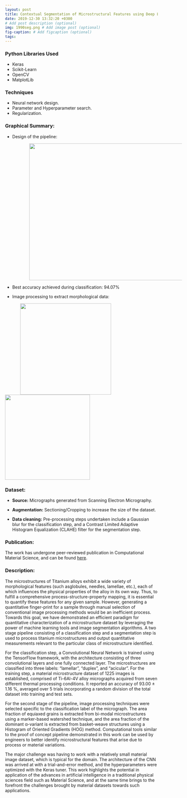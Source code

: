 ```yaml
---
layout: post
title: Contextual Segmentation of Microstructural Features using Deep Learning
date: 2019-12-30 13:32:20 +0300
# Add post description (optional)
img: 1990seg.png # Add image post (optional)
fig-caption: # Add figcaption (optional)
tags: 
---
```


### Python Libraries Used

* Keras
* Scikit-Learn
* OpenCV
* MatplotLib

### Techniques

* Neural network design.
* Parameter and Hyperparameter search.
* Regularization.



### Graphical Summary: 

* Design of the pipeline:

<img src = "{{site.url}}/assets/images/pipeline2.png" hspace="80" height="450" width="550" />

* Best accuracy achieved during classification: 94.07%

* Image processing to extract morphological data:

<img src = "{{site.url}}/assets/images/1990seg.png" hspace="50" align="middle" height="300" width="300" />
<img src = "{{site.url}}/assets/images/433seg.png" align="middle" height="280" width="280" />

### Dataset:

* **Source:** Micrographs generated from Scanning Electron Micrography.

* **Augmentation:** Sectioning/Cropping to increase the size of the dataset.

* **Data cleaning:** Pre-processing steps undertaken include a Gaussian blur for the classification step, and a Contrast Limited Adaptive Histogram Equalization (CLAHE) filter for the segmentation step.

### Publication: 

The work has undergone peer-reviewed publication in Computational Material Science, and can be found [here](https://www.sciencedirect.com/science/article/pii/S0927025620300847). 



### Description: 

The microstructures of Titanium alloys exhibit a wide variety of morphological features (such asglobules, needles, lamellae, etc.), each of which influences the physical properties of the alloy in its own way. Thus, to fulfill a comprehensive process-structure-property mapping, it is essential to quantify these features for any given sample. However, generating a quantitative finger-print for a sample through manual selection of conventional image processing methods would be an inefficient process. Towards this goal, we have demonstrated an efficient paradigm for quantitative characterization of a microstructure dataset by leveraging the power of machine learning tools and image segmentation algorithms. A two stage pipeline consisting of a classification step and a segmentation step is used to process titanium microstructures  and output quantitative measurements relevant to the particular class of microstructure identified. 

For the classification step, a Convolutional Neural Network is trained using the TensorFlow framework, with the architecture consisting of three convolutional layers and one fully connected layer. The microstructures are classified into three labels: “lamellar”, “duplex”, and “acicular”. For the training step, a material microstructure dataset of 1225 images is established, comprised of Ti-6Al-4V alloy micrographs acquired from seven different thermal processing conditions. It reported an accuracy of 93.00 ± 1.16 %, averaged over 5 trials incorporating a random division of the total dataset into training and test sets.  

For the second stage of the pipeline, image processing techniques were selected specific to the classification label of
the micrograph. The area fraction of equiaxed grains is extracted from bi-modal microstructures using a marker-based watershed technique, and the area fraction of the dominant α-variant is extracted from basket-weave structures using a Histogram of Oriented Gradients (HOG) method. Computational tools similar to the proof of concept pipeline demonstrated in this work can be used by engineers to better identify microstructural features that arise due to process or material variations.

The major challenge was having to work with a relatively small material image dataset, which is typical for the domain. The architecture of the CNN was arrived at with a trial-and-error method, and the hyperparameters were optimized with the Keras tuner. This work highlights the potential in application of the advances in artificial intelligence in a traditional physical sciences field such as Material Science, and at the same time brings to the forefront the challenges brought by material datasets towards such applications. 







